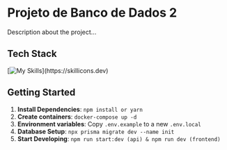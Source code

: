 <!--- # "Can be a image or a gift from the project pages" -->

<p align="center">
</p>

# Projeto de Banco de Dados 2

Description about the project...

## Tech Stack

<!--- # "Verify icons availability here https://github.com/tandpfun/skill-icons" -->

[![My Skills](https://skillicons.dev/icons?i=js,express,nodejs,postgres,vite,react,)](https://skillicons.dev)

## Getting Started

1. **Install Dependencies**: `npm install or yarn`
2. **Create containers**: `docker-compose up -d`
3. **Environment variables**: Copy `.env.example` to a new `.env.local`
4. **Database Setup**: `npx prisma migrate dev --name init`
5. **Start Developing**: `npm run start:dev (api) & npm run dev (frontend)`
